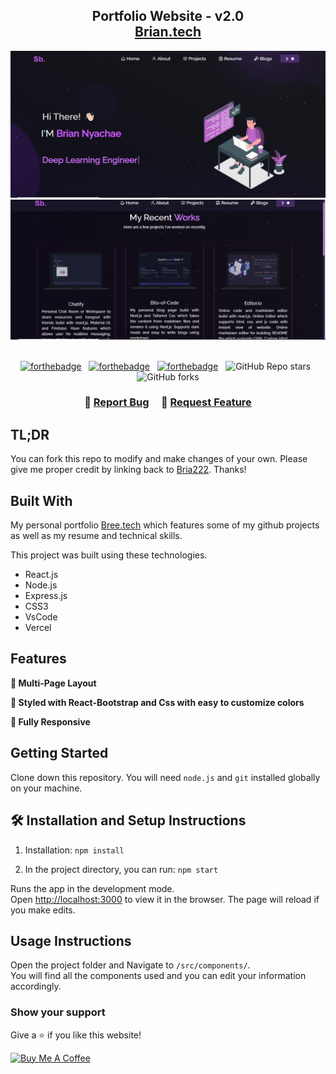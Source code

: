 <h2 align="center">
  Portfolio Website - v2.0<br/>
  <a href="https://github.com/Bria222/react-portfolio" target="_blank">Brian.tech</a>
</h2>
<div align="center">
  <img alt="Demo" src="./Images/Capture.PNG" />
</div>

<div align="center">
  <img alt="projects list" src="./Images/works.PNG" />
</div>

<br/>

<center>

[![forthebadge](https://forthebadge.com/images/badges/built-with-love.svg)](https://forthebadge.com) &nbsp;
[![forthebadge](https://forthebadge.com/images/badges/made-with-javascript.svg)](https://forthebadge.com) &nbsp;
[![forthebadge](https://forthebadge.com/images/badges/open-source.svg)](https://forthebadge.com) &nbsp;
![GitHub Repo stars](https://img.shields.io/github/stars/Bria222/Portfolio?color=red&logo=github&style=for-the-badge) &nbsp;
![GitHub forks](https://img.shields.io/github/forks/Bria222/Portfolio?color=red&logo=github&style=for-the-badge)

</center>

<h3 align="center">
    🔹
    <a href="https://github.com/Bria222/Portfolio/issues">Report Bug</a> &nbsp; &nbsp;
    🔹
    <a href="https://github.com/Bria222/Portfolio/issues">Request Feature</a>
</h3>

## TL;DR

You can fork this repo to modify and make changes of your own. Please give me proper credit by linking back to [Bria222](https://github.com/Bria222/Portfolio). Thanks!

## Built With

My personal portfolio <a href="#" target="_blank">Bree.tech</a> which features some of my github projects as well as my resume and technical skills.<br/>

This project was built using these technologies.

- React.js
- Node.js
- Express.js
- CSS3
- VsCode
- Vercel

## Features

**📖 Multi-Page Layout**

**🎨 Styled with React-Bootstrap and Css with easy to customize colors**

**📱 Fully Responsive**

## Getting Started

Clone down this repository. You will need `node.js` and `git` installed globally on your machine.

## 🛠 Installation and Setup Instructions

1. Installation: `npm install`

2. In the project directory, you can run: `npm start`

Runs the app in the development mode.\
Open [http://localhost:3000](http://localhost:3000) to view it in the browser.
The page will reload if you make edits.

## Usage Instructions

Open the project folder and Navigate to `/src/components/`. <br/>
You will find all the components used and you can edit your information accordingly.

### Show your support

Give a ⭐ if you like this website!

<a href="https://www.buymeacoffee.com/Bria222" target="_blank"><img src="https://cdn.buymeacoffee.com/buttons/v2/default-violet.png" alt="Buy Me A Coffee" height= "60px" width= "217px" ></a>
